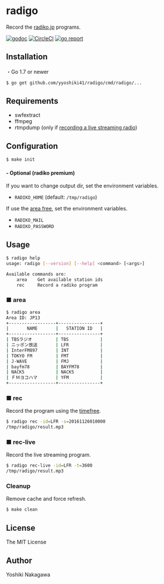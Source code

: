 # radigo

Record the [radiko.jp](http://radiko.jp/) programs.

[![godoc](https://godoc.org/github.com/yyoshiki41/radigo?status.svg)](https://godoc.org/github.com/yyoshiki41/radigo)
[![CircleCI](https://circleci.com/gh/yyoshiki41/radigo.svg?style=svg)](https://circleci.com/gh/yyoshiki41/radigo)
[![go report](https://goreportcard.com/badge/github.com/yyoshiki41/radigo)](https://goreportcard.com/report/github.com/yyoshiki41/radigo)

## Installation

・Go 1.7 or newer

```bash
$ go get github.com/yyoshiki41/radigo/cmd/radigo/...
```

## Requirements

- swfextract
- ffmpeg
- rtmpdump (only if [recording a live streaming radio](#-rec-live))

## Configuration

```bash
$ make init
```

#### - Optional (radiko premium)

If you want to change output dir, set the environment variables.

- `RADIKO_HOME` (default: `/tmp/radigo`)

If use the [area free](http://radiko.jp/rg/premium/), set the environment variables.

- `RADIKO_MAIL`
- `RADIKO_PASSWORD`

## Usage

```bash
$ radigo help
usage: radigo [--version] [--help] <command> [<args>]

Available commands are:
    area    Get available station ids
    rec     Record a radiko program
```

### ■ area

```bash
$ radigo area
Area ID: JP13
+------------------+----------------+
|       NAME       |   STATION ID   |
+------------------+----------------+
| TBSラジオ         | TBS            |
| ニッポン放送       | LFR            |
| InterFM897       | INT            |
| TOKYO FM         | FMT            |
| J-WAVE           | FMJ            |
| bayfm78          | BAYFM78        |
| NACK5            | NACK5          |
| ＦＭヨコハマ       | YFM            |
+------------------+----------------+
```

### ■ rec

Record the program using the [timefree](http://radiko.jp/#!/fun/timeshift).

```bash
$ radigo rec -id=LFR -s=20161126010000
/tmp/radigo/result.mp3
```

### ■ rec-live

Record the live streaming program.

```bash
$ radigo rec-live -id=LFR -t=3600
/tmp/radigo/result.mp3
```

### Cleanup

Remove cache and force refresh.

```bash
$ make clean
```

## License 

The MIT License

## Author

Yoshiki Nakagawa
